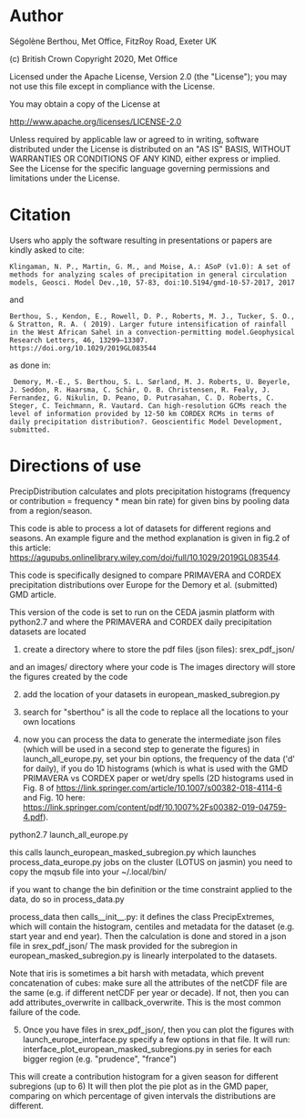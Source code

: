 # Author

Ségolène Berthou, Met Office, FitzRoy Road, Exeter UK

(c) British Crown Copyright 2020, Met Office

Licensed under the Apache License, Version 2.0 (the "License"); you may not use this file except in compliance with the License.

You may obtain a copy of the License at

http://www.apache.org/licenses/LICENSE-2.0

Unless required by applicable law or agreed to in writing, software distributed under the License is distributed on an "AS IS" BASIS, WITHOUT WARRANTIES OR CONDITIONS OF ANY KIND, either express or implied. See the License for the specific language governing permissions and limitations under the License.

# Citation

Users who apply the software resulting in presentations or papers are kindly asked to cite:

    Klingaman, N. P., Martin, G. M., and Moise, A.: ASoP (v1.0): A set of methods for analyzing scales of precipitation in general circulation models, Geosci. Model Dev.,10, 57-83, doi:10.5194/gmd-10-57-2017, 2017

and 

    Berthou, S., Kendon, E., Rowell, D. P., Roberts, M. J., Tucker, S. O., & Stratton, R. A. ( 2019). Larger future intensification of rainfall in the West African Sahel in a convection‐permitting model.Geophysical Research Letters, 46, 13299–13307. https://doi.org/10.1029/2019GL083544 

as done in: 

     Demory, M.-E., S. Berthou, S. L. Sørland, M. J. Roberts, U. Beyerle, J. Seddon, R. Haarsma, C. Schär, O. B. Christensen, R. Fealy, J. Fernandez, G. Nikulin, D. Peano, D. Putrasahan, C. D. Roberts, C. Steger, C. Teichmann, R. Vautard. Can high-resolution GCMs reach the level of information provided by 12-50 km CORDEX RCMs in terms of daily precipitation distribution?. Geoscientific Model Development, submitted.

# Directions of use

PrecipDistribution calculates and plots precipitation histograms (frequency or contribution = frequency * mean bin rate)
for given bins by pooling data from a region/season.

This code is able to process a lot of datasets for different regions and seasons.
An example figure and the method explanation is given in fig.2 of this article:
https://agupubs.onlinelibrary.wiley.com/doi/full/10.1029/2019GL083544.

This code is specifically designed to compare PRIMAVERA and CORDEX precipitation distributions over Europe for the Demory et al. (submitted) GMD article.

This version of the code is set to run on the CEDA jasmin platform with python2.7 and where the PRIMAVERA and CORDEX daily precipitation datasets are located

1) create a directory where to store the pdf files (json files):
srex_pdf_json/

and an images/ directory where your code is
The images directory will store the figures created by the code

2) add the location of your datasets in european_masked_subregion.py

3) search for "sberthou" is all the code to replace all the locations to your own locations

4) now you can process the data to generate the intermediate json files (which will be used in a second step to generate the figures)
in launch_all_europe.py, set your bin options, the frequency of the data ('d' for daily), if you do 1D histograms (which is what is used with the GMD PRIMAVERA vs CORDEX paper or wet/dry spells (2D histograms used in Fig. 8 of https://link.springer.com/article/10.1007/s00382-018-4114-6 and Fig. 10 here: https://link.springer.com/content/pdf/10.1007%2Fs00382-019-04759-4.pdf).

python2.7 launch_all_europe.py

this calls launch_european_masked_subregion.py
which launches process_data_europe.py jobs on the cluster (LOTUS on jasmin)
you need to copy the mqsub file into your ~/.local/bin/

if you want to change the bin definition or the time constraint applied to the data, do so in process_data.py

process_data then calls__init__.py:
it defines the class PrecipExtremes, which will contain the histogram, centiles and metadata for the dataset (e.g. start year and end year).
Then the calculation is done and stored in a json file in srex_pdf_json/
The mask provided for the subregion in european_masked_subregion.py is linearly interpolated to the datasets. 

Note that iris is sometimes a bit harsh with metadata, which prevent concatenation of cubes: make sure all the attributes of the netCDF file are the same (e.g. if different netCDF per year or decade). If not, then you can add attributes_overwrite in callback_overwrite. This is the most common failure of the code.

5) Once you have files in srex_pdf_json/, then you can plot the figures with launch_europe_interface.py
specify a few options in that file.
It will run: 
interface_plot_european_masked_subregions.py
in series for each bigger region (e.g. "prudence", "france")

This will create a contribution histogram for a given season for different subregions (up to 6)
It will then plot the pie plot as in the GMD paper, comparing on which percentage of given intervals the distributions are different.



